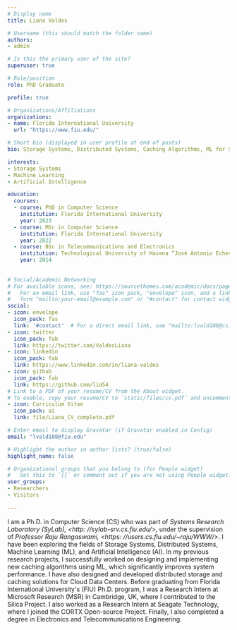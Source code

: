 ```yaml
---
# Display name
title: Liana Valdes

# Username (this should match the folder name)
authors:
- admin

# Is this the primary user of the site?
superuser: true

# Role/position
role: PhD Graduate

profile: true

# Organizations/Affiliations
organizations:
- name: Florida International University
  url: "https://www.fiu.edu/"

# Short bio (displayed in user profile at end of posts)
bio: Storage Systems, Distributed Systems, Caching Algorithms, ML for Systems, Systems for ML, OS, Team Leadership, Innovation, Motivation, Empathy, Technology, Networking, Creativity, and Relationship Building.

interests:
- Storage Systems
- Machine Learning
- Artificial Intelligence

education:
  courses:
  - course: PhD in Computer Science 
    institution: Florida International University
    year: 2023
  - course: MSc in Computer Science
    institution: Florida International University
    year: 2022
  - course: BSc in Telecommunications and Electronics
    institution: Technological University of Havana “José Antonio Echeverría”
    year: 2014
    
        
# Social/Academic Networking
# For available icons, see: https://sourcethemes.com/academic/docs/page-builder/#icons
#   For an email link, use "fas" icon pack, "envelope" icon, and a link in the
#   form "mailto:your-email@example.com" or "#contact" for contact widget.
social:
- icon: envelope
  icon_pack: fas
  link: '#contact'  # For a direct email link, use "mailto:lvald108@cs.fiu.edu".
- icon: twitter
  icon_pack: fab
  link: https://twitter.com/ValdesLiana
- icon: linkedin
  icon_pack: fab
  link: https://www.linkedin.com/in/liana-valdes
- icon: github
  icon_pack: fab
  link: https://github.com/lia54
# Link to a PDF of your resume/CV from the About widget.
# To enable, copy your resume/CV to `static/files/cv.pdf` and uncomment the lines below.
- icon: Curriculum Vitae
  icon_pack: ai
  link: file/Liana_CV_complete.pdf

# Enter email to display Gravatar (if Gravatar enabled in Config)
email: "lvald108@fiu.edu"

# Highlight the author in author lists? (true/false)
highlight_name: false

# Organizational groups that you belong to (for People widget)
#   Set this to `[]` or comment out if you are not using People widget.
user_groups:
- Researchers
- Visitors
  
---
```

I am a Ph.D. in Computer Science (CS) who was part of *Systems Research Laboratory (SyLab), <http: //sylab-srv.cs.fiu.edu/>,* under the supervision of *Professor Raju Rangaswami, <https: //users.cs.fiu.edu/~raju/WWW/>*. I have been exploring the fields of Storage Systems, Distributed Systems, Machine Learning (ML), and Artificial Intelligence (AI). In my previous research projects, I successfully worked on designing and implementing new caching algorithms using ML, which significantly improves system performance. I have also designed and developed distributed storage and caching solutions for Cloud Data Centers.
Before graduating from Florida International University's (FIU) Ph.D. program, I was a Research Intern at Microsoft Research (MSR) in Cambridge, UK, where I contributed to the Silica Project. I also worked as a Research Intern at Seagate Technology, where I joined the CORTX Open-source Project. Finally, I also completed a degree in Electronics and Telecommunications Engineering.









